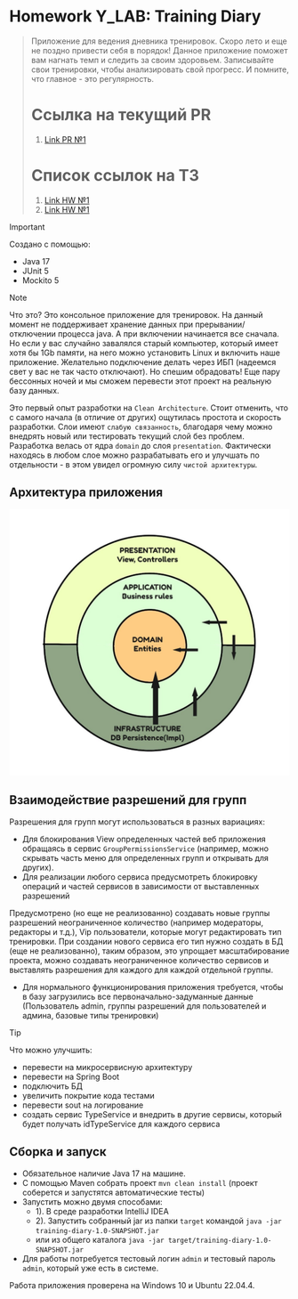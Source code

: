 # Homework Y_LAB: Training Diary

> Приложение для ведения дневника тренировок. Скоро лето и еще не поздно привести себя в порядок! Данное приложение
> поможет вам нагнать темп и следить за своим здоровьем. Записывайте свои тренировки, чтобы анализировать свой прогресс.
> И помните, что главное - это регулярность.
>
>
> # Ссылка на текущий PR
> 1. [Link PR №1](https://github.com/Jon7even/homework_ylab/pull/1)
>
>
>
> # Список ссылок на ТЗ
> 1. [Link HW №1](https://github.com/Jon7even/homework_ylab/tree/main/docs/tasks/technical-task-1.md)
> 2. [Link HW №1](https://github.com/Jon7even/homework_ylab/tree/main/docs/tasks/technical-task-2.md)
>
>
>

> [!IMPORTANT]
> Создано с помощью:
> - Java 17
> - JUnit 5
> - Mockito 5
>

> [!NOTE]
> Что это? Это консольное приложение для тренировок. На данный момент не поддерживает хранение данных при
> прерывании/отключении процесса java. А при включении начинается все сначала. Но если у вас случайно завалялся
> старый компьютер, который имеет хотя бы 1Gb памяти, на него можно установить Linux и включить наше приложение.
> Желательно подключение делать через ИБП (надеемся свет у вас не так часто отключают). Но спешим обрадовать! Еще пару
> бессонных ночей и мы сможем перевести этот проект на реальную базу данных.
>


Это первый опыт разработки на `Clean Architecture`. Стоит отменить, что с самого начала (в отличие от других)
ощутилась простота и скорость разработки. Слои имеют `слабую связанность`, благодаря чему можно внедрять новый
или тестировать текущий слой без проблем. Разработка велась от ядра `domain` до слоя `presentation`. Фактически
находясь в любом слое можно разрабатывать его и улучшать по отдельности - в этом увидел огромную силу
`чистой архитектуры`.

## Архитектура приложения

![Архитектура приложения на схеме](/docs/images/architectureApp.jpg)

## Взаимодействие разрешений для групп

Разрешения для групп могут использоваться в разных вариациях:

* Для блокирования View определенных частей веб приложения обращаясь в сервис `GroupPermissionsService` (например,
  можно скрывать часть меню для определенных групп и открывать для других).
* Для реализации любого сервиса предусмотреть блокировку операций и частей сервисов в зависимости от выставленных
  разрешений

Предусмотрено (но еще не реализованно) создавать новые группы разрешений неограниченное количество
(например модераторы, редакторы и т.д.), Vip пользователи, которые могут редактировать тип тренировки.
При создании нового сервиса его тип нужно создать в БД (еще не реализованно), таким образом, это упрощает
масштабирование проекта, можно создавать неограниченное количество сервисов и выставлять разрешения для каждого для
каждой отдельной группы.

* Для нормального функционирования приложения требуется, чтобы в базу загрузились все первоначально-задуманные
  данные (Пользователь admin, группы разрешений для пользователей и админа, базовые типы тренировки)

> [!TIP]
> Что можно улучшить:
> - перевести на микросервисную архитектуру
> - перевести на Spring Boot
> - подключить БД
> - увеличить покрытие кода тестами
> - перевести sout на логирование
> - создать сервис TypeService и внедрить в другие сервисы, который будет получать idTypeService для каждого сервиса

## Сборка и запуск

- Обязательное наличие Java 17 на машине.
- С помощью Maven собрать проект `mvn clean install`
  (проект соберется и запустятся автоматические тесты)
- Запустить можно двумя способами:
    - 1). В среде разработки IntelliJ IDEA
    - 2). Запустить собранный jar из папки `target` командой `java -jar training-diary-1.0-SNAPSHOT.jar`
    - или из общего каталога `java -jar target/training-diary-1.0-SNAPSHOT.jar`
- Для работы потребуется тестовый логин `admin` и тестовый пароль `admin`, который уже есть в системе.

Работа приложения проверена на Windows 10 и Ubuntu 22.04.4.
